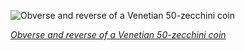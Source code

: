 
![Obverse and reverse of a Venetian 50-zecchini coin](https://upload.wikimedia.org/wikipedia/commons/thumb/e/e1/Italian_States-Venice_%281779-89%29_50_Zecchini.jpg/750px-Italian_States-Venice_%281779-89%29_50_Zecchini.jpg)

*[Obverse and reverse of a Venetian 50-zecchini coin](https://wikipedia.org/wiki/File:Italian_States-Venice_(1779-89)_50_Zecchini.jpg)*
